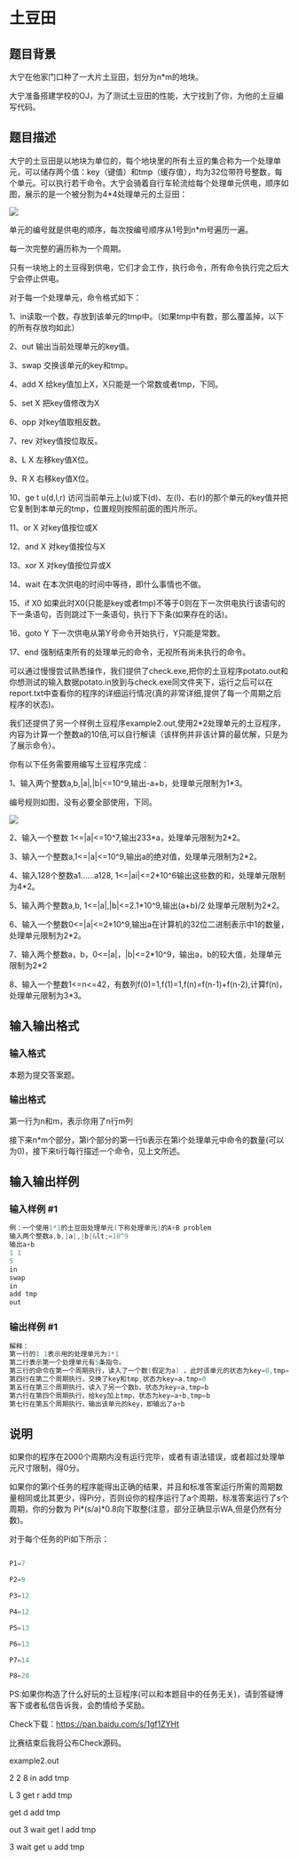 # 土豆田

## 题目背景

大宁在他家门口种了一大片土豆田，划分为n\*m的地块。

大宁准备搭建学校的OJ，为了测试土豆田的性能，大宁找到了你，为他的土豆编写代码。

## 题目描述

大宁的土豆田是以地块为单位的，每个地块里的所有土豆的集合称为一个处理单元，可以储存两个值：key（键值）和tmp（缓存值），均为32位带符号整数，每个单元。可以执行若干命令。大宁会骑着自行车轮流给每个处理单元供电，顺序如图，展示的是一个被分割为4\*4处理单元的土豆田：

![](https://cdn.luogu.com.cn/upload/pic/12313.png)

单元的编号就是供电的顺序，每次按编号顺序从1号到n\*m号遍历一遍。

每一次完整的遍历称为一个周期。

只有一块地上的土豆得到供电，它们才会工作，执行命令，所有命令执行完之后大宁会停止供电。

对于每一个处理单元，命令格式如下：

1、in读取一个数，存放到该单元的tmp中。（如果tmp中有数，那么覆盖掉，以下的所有存放均如此）

2、out 输出当前处理单元的key值。

3、swap 交换该单元的key和tmp。

4、add X 给key值加上X，X只能是一个常数或者tmp，下同。

5、set X 把key值修改为X

6、opp 对key值取相反数。

7、rev 对key值按位取反。

8、L X 左移key值X位。

9、R X 右移key值X位。

10、ge t u(d,l,r) 访问当前单元上(u)或下(d)、左(l)、右(r)的那个单元的key值并把它复制到本单元的tmp，位置规则按照前面的图片所示。

11、or X 对key值按位或X

12、and X 对key值按位与X

13、xor X 对key值按位异或X

14、wait 在本次供电的时间中等待，即什么事情也不做。

15、if X0 如果此时X0(只能是key或者tmp)不等于0则在下一次供电执行该语句的下一条语句，否则跳过下一条语句，执行下下条(如果存在的话)。

16、goto Y 下一次供电从第Y号命令开始执行，Y只能是常数。

17、end 强制结束所有的处理单元的命令，无视所有尚未执行的命令。

可以通过慢慢尝试熟悉操作，我们提供了check.exe,把你的土豆程序potato.out和你想测试的输入数据potato.in放到与check.exe同文件夹下，运行之后可以在report.txt中查看你的程序的详细运行情况(真的非常详细,提供了每一个周期之后程序的状态)。

我们还提供了另一个样例土豆程序example2.out,使用2\*2处理单元的土豆程序，内容为计算一个整数a的10倍,可以自行解读（该样例并非该计算的最优解，只是为了展示命令）。

你有以下任务需要用编写土豆程序完成：

1、输入两个整数a,b,|a|,|b|<=10^9,输出-a+b，处理单元限制为1\*3。

编号规则如图，没有必要全部使用，下同。

![](https://cdn.luogu.com.cn/upload/pic/12314.png)

2、输入一个整数 1<=|a|<=10^7,输出233\*a，处理单元限制为2\*2。

3、输入一个整数a,1<=|a|<=10^9,输出a的绝对值，处理单元限制为2\*2。

4、输入128个整数a1……a128, 1<=|ai|<=2\*10^6输出这些数的和，处理单元限制为4\*2。

5、输入两个整数a,b, 1<=|a|,|b|<=2.1\*10^9,输出(a+b)/2 处理单元限制为2\*2。

6、输入一个整数0<=|a|<=2\*10^9,输出a在计算机的32位二进制表示中1的数量，处理单元限制为2\*2。

7、输入两个整数a，b，0<=|a|，|b|<=2\*10^9，输出a，b的较大值，处理单元限制为2\*2

8、输入一个整数1<=n<=42，有数列f(0)=1,f(1)=1,f(n)=f(n-1)+f(n-2),计算f(n)，处理单元限制为3\*3。

## 输入输出格式

### 输入格式

本题为提交答案题。

### 输出格式

第一行为n和m，表示你用了n行m列

接下来n\*m个部分，第i个部分的第一行ti表示在第i个处理单元中命令的数量(可以为0)，接下来ti行每行描述一个命令，见上文所述。

## 输入输出样例

### 输入样例 #1

```cpp
例：一个使用1*1的土豆田处理单元(下称处理单元)的A+B problem
输入两个整数a,b,|a|,|b|&lt;=10^9
输出a+b
1 1
5
in
swap
in
add tmp
out

```
### 输出样例 #1

```cpp
解释：
第一行的1 1表示用的处理单元为1*1
第二行表示第一个处理单元有5条指令。
第三行的命令在第一个周期执行，读入了一个数(假定为a) ，此时该单元的状态为key=0,tmp=a
第四行在第二个周期执行，交换了key和tmp,状态为key=a,tmp=0
第五行在第三个周期执行，读入了另一个数b，状态为key=a,tmp=b
第六行在第四个周期执行，给key加上tmp，状态为key=a+b,tmp=b
第七行在第五个周期执行，输出该单元的key，即输出了a+b
```


## 说明

如果你的程序在2000个周期内没有运行完毕，或者有语法错误，或者超过处理单元尺寸限制，得0分。

如果你的第i个任务的程序能得出正确的结果，并且和标准答案运行所需的周期数量相同或比其更少，得Pi分，否则设你的程序运行了a个周期，标准答案运行了s个周期，你的分数为 Pi\*(s/a)\*0.8向下取整(注意，部分正确显示WA,但是仍然有分数)。

对于每个任务的Pi如下所示：

```cpp

P1=7

P2=9

P3=12

P4=12

P5=13

P6=13

P7=14

P8=20

```

PS:如果你构造了什么好玩的土豆程序(可以和本题目中的任务无关)，请到答疑博客下或者私信告诉我，会酌情给予奖励。

Check下载：https://pan.baidu.com/s/1gf1ZYHt

比赛结束后我将公布Check源码。

example2.out

2 2 8 in add tmp

L 3 get r add tmp

get d add tmp

out 3 wait get l add tmp

3 wait get u add tmp

